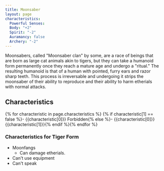 ```yaml
---
title: Moonsaber
layout: page
characteristics:
  Powerful Senses:
  Body: "+2"
  Spirit: "-2"
  Auramancy: false
  Archery: "-2"
---
```

Moonsabers, called "Moonsaber clan" by some, are a race of beings that are born as large cat animals akin to tigers, but they can take a humanoid form permanently once they reach a mature age and undergo a "ritual." The resulting humanoid is that of a human with pointed, furry ears and razor sharp teeth. This process is irreversable and undergoing it strips the moonsaber of their ability to reproduce and their ability to harm etherials with normal attacks.


## Characteristics
{% for characteristic in page.characteristics %}
{% if characteristic[1] == false %}- {{characteristic[0]}} Forbidden{% else %}- {{characteristic[0]}} {{characteristic[1]}}{% endif %}{% endfor %}
<!--Sorry for the ugliness above. Shitty spacing in the list happens otherwise for some reason.  -->

### Characteristics for Tiger Form
- Moonfangs
  - Can damage etherials.
- Can't use equipment
- Can't speak
